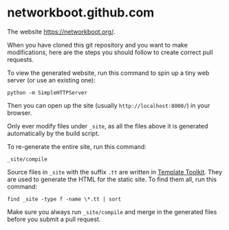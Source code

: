 networkboot.github.com
======================

The website https://networkboot.org/.

When you have cloned this git repository and you want to make modifications,
here are the steps you should follow to create correct pull requests.

To view the generated website, run this command to spin up a tiny web server
(or use an existing one):

```
python -m SimpleHTTPServer
```

Then you can open up the site (usually `http://localhost:8000/`) in your
browser.

Only ever modify files under `_site`, as all the files above it is
generated automatically by the build script.

To re-generate the entire site, run this command:

```
_site/compile
```

Source files in `_site` with the suffix `.tt` are written in [Template
Toolkit](https://template-toolkit.org/). They are used to generate the HTML
for the static site. To find them all, run this command:

```
find _site -type f -name \*.tt | sort
```

Make sure you always run `_site/compile` and merge in the generated files
before you submit a pull request.
